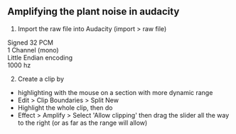 ## Amplifying the plant noise in audacity


1. Import the raw file into Audacity (import > raw file)

Signed 32 PCM  
1 Channel (mono)  
Little Endian encoding  
1000 hz

2. Create a clip by 
- highlighting with the mouse on a section with more dynamic range
- Edit > Clip Boundaries > Split New
- Highlight the whole clip, then do
- Effect > Amplify > Select 'Allow clipping' then drag the slider all the way to the right (or as far as the range will allow)
